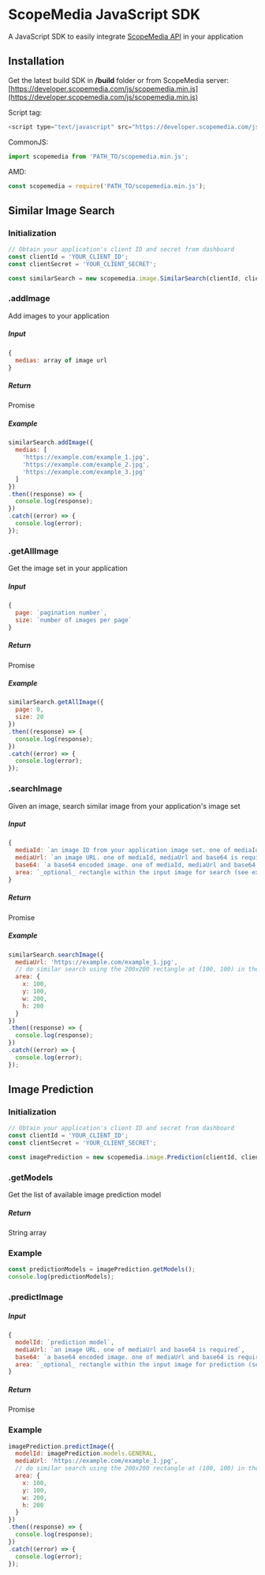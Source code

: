 ScopeMedia JavaScript SDK
=====
A JavaScript SDK to easily integrate [ScopeMedia API](https://developer.scopemedia.com/documentation/) in your application

Installation
-----
Get the latest build SDK in **/build** folder or from ScopeMedia server: [https://developer.scopemedia.com/js/scopemedia.min.js](https://developer.scopemedia.com/js/scopemedia.min.js)

Script tag:
```js
<script type="text/javascript" src="https://developer.scopemedia.com/js/scopemedia.min.js"></script>
```

CommonJS:
```js
import scopemedia from 'PATH_TO/scopemedia.min.js';
```

AMD:
```js
const scopemedia = require('PATH_TO/scopemedia.min.js');
```

Similar Image Search
-----

### Initialization

```js
// Obtain your application's client ID and secret from dashboard
const clientId = 'YOUR_CLIENT_ID';
const clientSecret = 'YOUR_CLIENT_SECRET';

const similarSearch = new scopemedia.image.SimilarSearch(clientId, clientSecret);
```

### .addImage
Add images to your application

##### Input
```js
{
  medias: array of image url
}
```

##### Return
Promise

##### Example
```js
similarSearch.addImage({
  medias: [
    'https://example.com/example_1.jpg',
    'https://example.com/example_2.jpg',
    'https://example.com/example_3.jpg'
  ]
})
.then((response) => {
  console.log(response);
})
.catch((error) => {
  console.log(error);
});
```

### .getAllImage
Get the image set in your application

##### Input
```js
{
  page: `pagination number`,
  size: `number of images per page`
}
```

##### Return
Promise

##### Example
```js
similarSearch.getAllImage({
  page: 0,
  size: 20
})
.then((response) => {
  console.log(response);
})
.catch((error) => {
  console.log(error);
});
```

### .searchImage
Given an image, search similar image from your application's image set

##### Input
```js
{
  mediaId: `an image ID from your application image set. one of mediaId, mediaUrl and base64 is required`,
  mediaUrl: `an image URL. one of mediaId, mediaUrl and base64 is required`,
  base64: `a base64 encoded image. one of mediaId, mediaUrl and base64 is required`,
  area: `_optional_ rectangle within the input image for search (see example) `
}
```

##### Return
Promise

##### Example
```js
similarSearch.searchImage({
  mediaUrl: 'https://example.com/example_1.jpg',
  // do similar search using the 200x200 rectangle at (100, 100) in the input image
  area: {
    x: 100,
    y: 100,
    w: 200,
    h: 200
  }
})
.then((response) => {
  console.log(response);
})
.catch((error) => {
  console.log(error);
});
```

Image Prediction
-----

### Initialization
```js
// Obtain your application's client ID and secret from dashboard
const clientId = 'YOUR_CLIENT_ID';
const clientSecret = 'YOUR_CLIENT_SECRET';

const imagePrediction = new scopemedia.image.Prediction(clientId, clientSecret);
```

### .getModels
Get the list of available image prediction model

##### Return
String array

### Example
```js
const predictionModels = imagePrediction.getModels();
console.log(predictionModels);
```

### .predictImage

##### Input
```js
{
  modelId: `prediction model`,
  mediaUrl: `an image URL. one of mediaUrl and base64 is required`,
  base64: `a base64 encoded image. one of mediaUrl and base64 is required`,
  area: `_optional_ rectangle within the input image for prediction (see example) `
}
```

##### Return
Promise

### Example
```js
imagePrediction.predictImage({
  modelId: imagePrediction.models.GENERAL,
  mediaUrl: 'https://example.com/example_1.jpg',
  // do similar search using the 200x200 rectangle at (100, 100) in the input image
  area: {
    x: 100,
    y: 100,
    w: 200,
    h: 200
  }
})
.then((response) => {
  console.log(response);
})
.catch((error) => {
  console.log(error);
});
```
